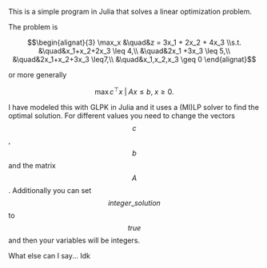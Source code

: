 This is a simple program in Julia that solves a linear optimization problem.

The problem is

$$\begin{alignat}{3}
\max_x &\quad&z = 3x_1 + 2x_2 + 4x_3
\\s.t. &\quad&x_1+x_2+2x_3 \leq 4,\\
&\quad&2x_1 +3x_3 \leq 5,\\
&\quad&2x_1+x_2+3x_3 \leq7,\\
&\quad&x_1,x_2,x_3 \geq 0
\end{alignat}$$

or more generally

$$\max{c^\top x \;|\; Ax \leq b, \; x \geq 0}.$$

I have modeled this with GLPK in Julia and it uses a (MI)LP solver to find the optimal solution.
For different values you need to change the vectors $$c$$, $$b$$ and the matrix $$A$$. Additionally you can set $$integer\_solution$$ to $$true$$ and then your variables will be integers.

What else can I say... Idk